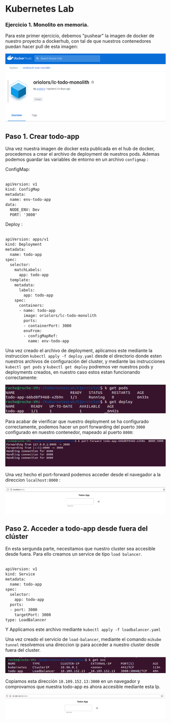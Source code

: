 # Kubernetes Lab 

### Ejercicio 1. Monolito en memoria.

Para este primer ejercicio, debemos "pushear" la imagen de docker de nuestro proyecto a dockerhub, con tal de que nuestros contenedores puedan hacer pull de esta imagen:

![image info](pics-md/ejercicio1-0.png)

## Paso 1. Crear todo-app

Una vez nuestra imagen de docker esta publicada en el hub de docker, procedemos a crear el archivo de deployment de nuestros pods. Ademas podemos guardar las variables de entorno en un archivo `configmap` : 

ConfigMap: 

```

apiVersion: v1
kind: ConfigMap
metadata:
  name: env-todo-app
data:
  NODE_ENV: Dev
  PORT: '3000'

```

Deploy : 

```

apiVersion: apps/v1
kind: Deployment
metadata:
  name: todo-app
spec:
  selector:
    matchLabels:
      app: todo-app
  template:
    metadata:
      labels:
        app: todo-app
    spec:
      containers:
      - name: todo-app
        image: oriolors/lc-todo-monolith
        ports:
        - containerPort: 3000
        envFrom:
        - configMapRef:
          name: env-todo-app

```

Una vez creado el archivo de deployment, aplicamos este mediante la instruccion `kubectl apply -f deploy.yaml` desde el directorio donde esten nuestros archivos de configuración del cluster, y mediante las instrucciones `kubectl get pods` y  `kubectl get deploy` podremos ver nuestros pods y deployments creados, en nuestro caso estos estan funcionando correctamente: 

![image info](pics-md/ejercicio1-1.png)

Para acabar de vierificar que nuestro deployment se ha configurado correctamente, podemos hacer un port forwarding del puerto `3000` configurado en nuestro contenedor, mapeado al puerto `8000`:

![image info](pics-md/ejercicio1-2.png)

Una vez hecho el port-forward podemos acceder desde el navegador a la direccion `localhost:8000` : 

![image info](pics-md/ejercicio1-3.png)

 ## Paso 2. Acceder a todo-app desde fuera del clúster

En esta sergunda parte, necesitamos que nuestro cluster sea accesible desde fuera. Para ello creamos un service de tipo `load balancer`. 

```

apiVersion: v1
kind: Service
metadata:
  name: todo-app
spec:
  selector:
    app: todo-app
  ports:
  - port: 3000
    targetPort: 3000
type: LoadBalancer

```

Y Applicamos este archivo mediante `kubectl apply -f loadbalancer.yaml`

Una vez creado el servicio de `load-balancer`, mediante el comando `mikube tunnel` resolvemos una direccion ip para acceder a nuestro cluster desde fuera del cluster.

![image info](pics-md/ejercicio1-4.png)

Copiamos esta dirección `10.109.152.13:3000` en un navegador y comprovamos que nuestra todo-app es ahora accesible mediante esta Ip. 

![image info](pics-md/ejercicio1-5.png)

